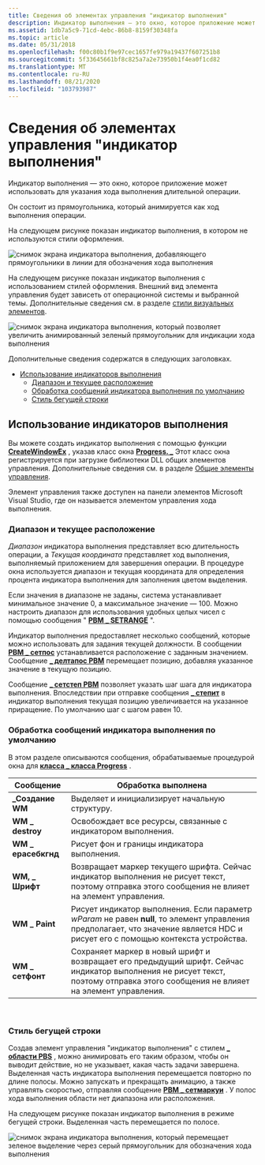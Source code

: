 ```yaml
---
title: Сведения об элементах управления "индикатор выполнения"
description: Индикатор выполнения — это окно, которое приложение может использовать для указания хода выполнения длительной операции. Он состоит из прямоугольника, который анимируется как ход выполнения операции.
ms.assetid: 1db7a5c9-71cd-4ebc-86b8-8159f30348fa
ms.topic: article
ms.date: 05/31/2018
ms.openlocfilehash: f00c80b1f9e97cec1657fe979a19437f607251b8
ms.sourcegitcommit: 5f33645661bf8c825a7a2e73950b1f4ea0f1cd82
ms.translationtype: MT
ms.contentlocale: ru-RU
ms.lasthandoff: 08/21/2020
ms.locfileid: "103793987"
---
```

# <a name="about-progress-bar-controls"></a>Сведения об элементах управления "индикатор выполнения"

Индикатор выполнения — это окно, которое приложение может использовать для указания хода выполнения длительной операции.

Он состоит из прямоугольника, который анимируется как ход выполнения операции.

На следующем рисунке показан индикатор выполнения, в котором не используются стили оформления.

![снимок экрана индикатора выполнения, добавляющего прямоугольники в линии для обозначения хода выполнения](images/pb-oldstyle.png)

На следующем рисунке показан индикатор выполнения с использованием стилей оформления. Внешний вид элемента управления будет зависеть от операционной системы и выбранной темы. Дополнительные сведения см. в разделе [стили визуальных элементов](themes-overview.md).

![снимок экрана индикатора выполнения, который позволяет увеличить анимированный зеленый прямоугольник для индикации хода выполнения](images/pb-newstyle.png)

Дополнительные сведения содержатся в следующих заголовках.

-   [Использование индикаторов выполнения](#using-progress-bars)
    -   [Диапазон и текущее расположение](#range-and-current-position)
    -   [Обработка сообщений индикатора выполнения по умолчанию](#default-progress-bar-message-processing)
    -   [Стиль бегущей строки](#marquee-style)

## <a name="using-progress-bars"></a>Использование индикаторов выполнения

Вы можете создать индикатор выполнения с помощью функции [**CreateWindowEx**](/windows/desktop/api/winuser/nf-winuser-createwindowexa) , указав класс окна [**Progress. \_**](common-control-window-classes.md) Этот класс окна регистрируется при загрузке библиотеки DLL общих элементов управления. Дополнительные сведения см. в разделе [Общие элементы управления](common-controls-intro.md).

Элемент управления также доступен на панели элементов Microsoft Visual Studio, где он называется элементом управления хода выполнения.

### <a name="range-and-current-position"></a>Диапазон и текущее расположение

*Диапазон* индикатора выполнения представляет всю длительность операции, а *Текущая координата* представляет ход выполнения, выполняемый приложением для завершения операции. В процедуре окна используется диапазон и текущая координата для определения процента индикатора выполнения для заполнения цветом выделения.

Если значения в диапазоне не заданы, система устанавливает минимальное значение 0, а максимальное значение — 100. Можно настроить диапазон для использования удобных целых чисел с помощью сообщения " [**PBM \_ SETRANGE**](pbm-setrange.md) ".

Индикатор выполнения предоставляет несколько сообщений, которые можно использовать для задания текущей должности. В сообщении [**PBM \_ сетпос**](pbm-setpos.md) устанавливается расположение с заданным значением. Сообщение [**\_ делтапос PBM**](pbm-deltapos.md) перемещает позицию, добавляя указанное значение в текущую позицию.

Сообщение [**\_ сетстеп PBM**](pbm-setstep.md) позволяет указать шаг шага для индикатора выполнения. Впоследствии при отправке сообщения [**\_ степит**](pbm-stepit.md) в индикатор выполнения текущая позицию увеличивается на указанное приращение. По умолчанию шаг с шагом равен 10.

### <a name="default-progress-bar-message-processing"></a>Обработка сообщений индикатора выполнения по умолчанию

В этом разделе описываются сообщения, обрабатываемые процедурой окна для [**класса \_ класса Progress**](common-control-window-classes.md) .



| Сообщение            | Обработка выполнена                                                                                                                                                               |
|--------------------|------------------------------------------------------------------------------------------------------------------------------------------------------------------------------------|
| **\_Создание WM**     | Выделяет и инициализирует начальную структуру.                                                                                                                                    |
| **WM \_ destroy**    | Освобождает все ресурсы, связанные с индикатором выполнения.                                                                                                                              |
| **WM \_ ерасебкгнд** | Рисует фон и границы индикатора выполнения.                                                                                                                              |
| **WM, \_ Шрифт**    | Возвращает маркер текущего шрифта. Сейчас индикатор выполнения не рисует текст, поэтому отправка этого сообщения не влияет на элемент управления.                                       |
| **WM \_ Paint**      | Рисует индикатор выполнения. Если параметр *wParam* не равен **null**, то элемент управления предполагает, что значение является HDC и рисует его с помощью контекста устройства.                              |
| **WM \_ сетфонт**    | Сохраняет маркер в новый шрифт и возвращает его предыдущий шрифт. Сейчас индикатор выполнения не рисует текст, поэтому отправка этого сообщения не влияет на элемент управления. |



 

### <a name="marquee-style"></a>Стиль бегущей строки

Создав элемент управления "индикатор выполнения" с стилем [**\_ области PBS**](progress-bar-control-styles.md) , можно анимировать его таким образом, чтобы он выводит действие, но не указывает, какая часть задачи завершена. Выделенная часть индикатора выполнения перемещается повторно по длине полосы. Можно запускать и прекращать анимацию, а также управлять скоростью, отправляя сообщение [**PBM \_ сетмаркуи**](pbm-setmarquee.md) . У полос хода выполнения области нет диапазона или расположения.

На следующем рисунке показан индикатор выполнения в режиме бегущей строки. Выделенная часть перемещается по полосе.

![снимок экрана индикатора выполнения, который перемещает зеленое выделение через серый прямоугольник для обозначения хода выполнения](images/pb-marquee.png)

 

 